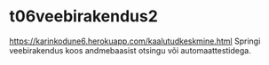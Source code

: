 # t06veebirakendus2
https://karinkodune6.herokuapp.com/kaalutudkeskmine.html
Springi veebirakendus koos andmebaasist otsingu või automaattestidega. 
